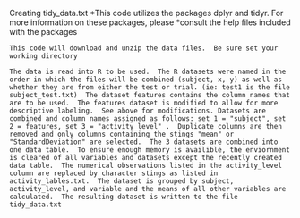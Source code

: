 Creating tidy_data.txt
	*This code utilizes the packages dplyr and tidyr.  For more information on these packages, please *consult the help files included with the packages

	This code will download and unzip the data files.  Be sure set your working directory

	The data is read into R to be used.  The R datasets were named in the order in which the files will be combined (subject, x, y) as well as whether they are from either the test or trial. (ie: test1 is the file subject_test.txt)  The dataset features contains the column names that are to be used.  The features dataset is modified to allow for more descriptive labeling.  See above for modifications. Datasets are combined and column names assigned as follows: set 1 = "subject", set 2 = features, set 3 = "activity_level" .  Duplicate columns are then removed and only columns containing the stings "mean" or "StandardDeviation" are selected.  The 3 datasets are combined into one data table.  To ensure enough memory is availible, the enviornment is cleared of all variables and datasets except the recently created data table.  The numerical observations listed in the activity_level column are replaced by character stings as listed in activity_lables.txt.  The dataset is grouped by subject, activity_level, and variable and the means of all other variables are calculated.  The resulting dataset is written to the file tidy_data.txt